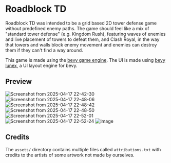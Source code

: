 # Roadblock TD
Roadblock TD was intended to be a grid based 2D tower defense game without predefined enemy paths.
The game should feel like a mix of "standard tower defense" (e.g. Kingdom Rush), featuring waves of enemies and live placement of towers to defeat them, and Clash Royal, in the way that towers and walls block enemy movement and enemies can destroy them if they can't find a way around.

This game is made using the [bevy game engine](https://github.com/bevyengine/bevy). The UI is made using [bevy lunex](https://github.com/bytestring-net/bevy_lunex), a UI layout engine for bevy.

## Preview
![Screenshot from 2025-04-17 22-42-30](https://github.com/user-attachments/assets/3b18eab1-9a4a-4a0a-a541-b443caed9fa4)
![Screenshot from 2025-04-17 22-48-06](https://github.com/user-attachments/assets/12d6e6cb-615c-44ac-a5a3-4af163c00fa0)
![Screenshot from 2025-04-17 22-48-42](https://github.com/user-attachments/assets/c224827e-4af3-49cf-9ed7-959ed2bb8422)
![Screenshot from 2025-04-17 22-48-50](https://github.com/user-attachments/assets/ea93ee17-2a95-4d6a-abe3-9c8b7fcb2af2)
![Screenshot from 2025-04-17 22-52-01](https://github.com/user-attachments/assets/e0984d17-0ce4-4a14-80e6-5447ba48a86a)
![Screenshot from 2025-04-17 22-52-24](https://github.com/user-attachments/assets/48e70fef-a5bf-4720-b7ef-dbd6d8a72ca4)
![image](https://github.com/user-attachments/assets/a9f0bd02-dadd-4dba-ba8f-0b42febfa43d)

## Credits
The `assets/` directory contains multiple files called `attributions.txt` with credits to the artists of some artwork not made by ourselves.
